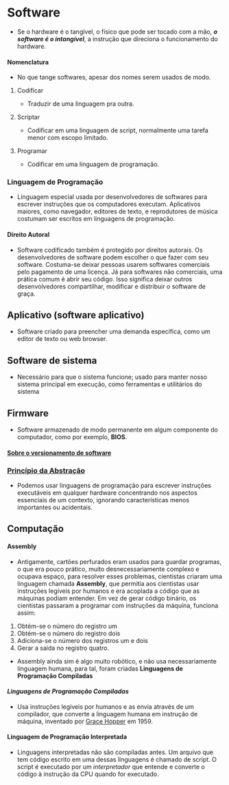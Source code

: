 # Software    

- Se o hardware é o tangível, o físico que pode ser tocado com a mão, ***o software é o intangível***, a instrução que direciona o funcionamento do hardware.   

#### Nomenclatura    

- No que tange softwares, apesar dos nomes serem usados de modo.
     
1. Codificar
    - Traduzir de uma linguagem pra outra.   

2. Scriptar
    - Codificar em uma linguagem de script, normalmente uma tarefa menor com escopo limitado.  

3. Programar
    - Codificar em uma linguagem de programação.    

### Linguagem de Programação    

- Linguagem especial usada por desenvolvedores de softwares para escrever instruções que os computadores executam. Aplicativos maiores, como navegador, editores de texto, e reprodutores de música costumam ser escritos em linguagens de programação.   

#### Direito Autoral   

- Software codificado também é protegido por direitos autorais. Os desenvolvedores de software podem escolher o que fazer com seu software. Costuma-se deixar pessoas usarem softwares comerciais pelo pagamento de uma licença. Já para softwares não comerciais, uma prática comum é abrir seu código. Isso significa deixar outros desenvolvedores compartilhar, modificar e distribuir o software de graça.   

## Aplicativo (software aplicativo)   

- Software criado para preencher uma demanda específica, como um editor de texto ou web browser.   

## Software de sistema   

- Necessário para que o sistema funcione; usado para manter nosso sistema principal em execução, como ferramentas e utilitários do sistema   

## Firmware   

- Software armazenado de modo permanente em algum componente do computador, como por exemplo, **BIOS**.    

#### [Sobre o versionamento de software](https://pt.wikipedia.org/wiki/Versionamento)   

### [Princípio da Abstração](https://pt.wikipedia.org/wiki/Abstra%C3%A7%C3%A3o_(ci%C3%AAncia_da_computa%C3%A7%C3%A3o))     

- Podemos usar linguagens de programação para escrever instruções executáveis em qualquer hardware concentrando nos aspectos essenciais de um contexto, ignorando características menos importantes ou acidentais.    

## Computação
#### Assembly    

- Antigamente, cartões perfurados eram usados para guardar programas, o que era pouco prático, muito desnecessariamente complexo e ocupava espaço, para resolver esses problemas, cientistas criaram uma linguagem chamada **Assembly**, que permitia aos cientistas usar instruções legíveis por humanos e era acoplada a código que as máquinas podiam entender. Em vez de gerar código binário, os cientistas passaram a programar com instruções da máquina, funciona assim: 

1. Obtém-se o número do registro um
2. Obtém-se o número do registro dois
3. Adiciona-se o número dos registros um e dois 
4. Gerar a saída no registro quatro.  

- Assembly ainda sim é algo muito robótico, e não usa necessariamente linguagem humana, para tal, foram criadas **Linguagens de Programação Compiladas**   

#### *Linguagens de Programação Compiladas*   

- Usa instruções legíveis por humanos e as envia através de um compilador, que converte a linguagem humana em instrução de máquina, inventado por [Grace Hopper](https://en.wikipedia.org/wiki/Grace_Hopper) em 1959.   

#### Linguagem de Programação **Interpretada**   

- Linguagens interpretadas não são compiladas antes. Um arquivo que tem código escrito em uma dessas linguagens é chamado de script. O script é executado por um *interpretador* que entende e converte o código à instrução da CPU quando for executado.   


